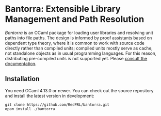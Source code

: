 # Bantorra: Extensible Library Management and Path Resolution

_Bantorra_ is an OCaml package for loading user libraries and resolving unit paths into file paths. The design is informed by proof assistants based on dependent type theory, where it is common to work with source code directly rather than compiled units; compiled units mostly serve as cache, not standalone objects as in usual programming languages. For this reason, distributing pre-compiled units is not supported yet. Please [consult the documentation](https://RedPRL.org/bantorra).

## Installation

You need OCaml 4.13.0 or newer. You can check out the source repository and install the latest version in development:
```
git clone https://github.com/RedPRL/bantorra.git
opam install ./bantorra
```
